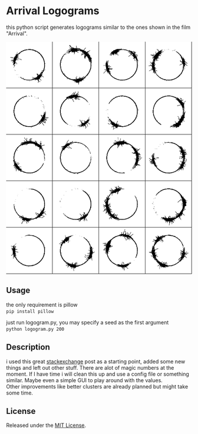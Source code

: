 # Arrival Logograms

this python script generates logograms similar to the ones shown in the film "Arrival". 

![sample image](https://raw.githubusercontent.com/FlxB2/arrival_logograms/master/samples/collage.png)

## Usage
the only requirement is pillow  
`pip install pillow`

just run logogram.py, you may specify a seed as the first argument  
`python logogram.py 200`

## Description
i used this great [stackexchange](https://mathematica.stackexchange.com/questions/137156/where-is-abbott-how-to-make-logograms-from-the-film-arrival) post as a starting point, added some new things and left out other stuff. 
There are alot of magic numbers at the moment. If I have time i will clean this up and use a config file or something similar. Maybe even a simple GUI to play around with the values.  
Other improvements like better clusters are already planned but might take some time.

## License
Released under the [MIT License](https://github.com/FlxB2/arrival_logograms/blob/master/LICENSE).
